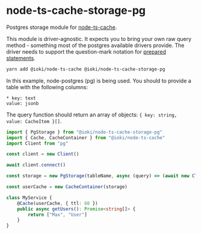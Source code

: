 # node-ts-cache-storage-pg

Postgres storage module for [node-ts-cache](https://www.npmjs.com/package/node-ts-cache).

This module is driver-agnostic. It expects you to bring your own raw query method - something most of the postgres available drivers provide.
The driver needs to support the question-mark notation for [prepared statements](https://www.postgresql.org/docs/14/ecpg-commands.html#ECPG-PREPARED).

```bash
yarn add @ioki/node-ts-cache @ioki/node-ts-cache-storage-pg
```

In this example, node-postgres (pg) is being used.
You should to provide a table with the following columns:

```kv
* key: text
value: jsonb
```

The query function should return an array of objects: `{ key: string, value: CacheItem }[]`.

```ts
import { PgStorage } from "@ioki/node-ts-cache-storage-pg"
import { Cache, CacheContainer } from "@ioki/node-ts-cache"
import Client from "pg"

const client = new Client()

await client.connect()

const storage = new PgStorage(tableName, async (query) => (await new Client().query(query)).rows)

const userCache = new CacheContainer(storage)

class MyService {
    @Cache(userCache, { ttl: 60 })
    public async getUsers(): Promise<string[]> {
        return ["Max", "User"]
    }
}
```
